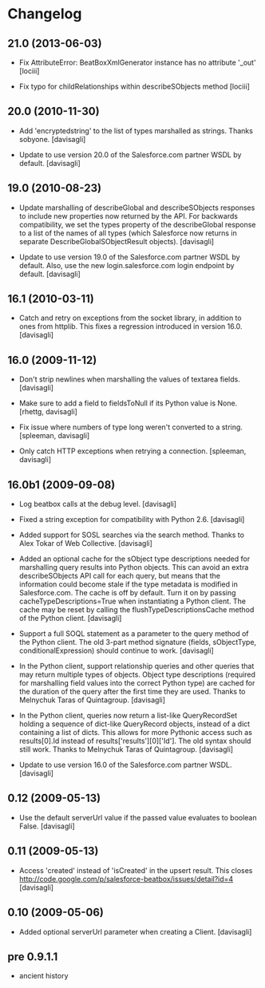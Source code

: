 Changelog
=========

21.0 (2013-06-03)
-----------------

* Fix AttributeError: BeatBoxXmlGenerator instance has no attribute '_out'
  [lociii]

* Fix typo for childRelationships within describeSObjects method
  [lociii]

20.0 (2010-11-30)
-----------------

* Add 'encryptedstring' to the list of types marshalled as strings.  Thanks
  sobyone.
  [davisagli]

* Update to use version 20.0 of the Salesforce.com partner WSDL by default.
  [davisagli]

19.0 (2010-08-23)
-----------------

* Update marshalling of describeGlobal and describeSObjects responses to
  include new properties now returned by the API.  For backwards
  compatibility, we set the types property of the describeGlobal response
  to a list of the names of all types (which Salesforce now returns in
  separate DescribeGlobalSObjectResult objects).
  [davisagli]

* Update to use version 19.0 of the Salesforce.com partner WSDL by default.
  Also, use the new login.salesforce.com login endpoint by default.
  [davisagli]

16.1 (2010-03-11)
-----------------

* Catch and retry on exceptions from the socket library, in addition to ones
  from httplib.  This fixes a regression introduced in version 16.0.
  [davisagli]


16.0 (2009-11-12)
-----------------

* Don't strip newlines when marshalling the values of textarea fields.
  [davisagli]

* Make sure to add a field to fieldsToNull if its Python value is None.
  [rhettg, davisagli]

* Fix issue where numbers of type long weren't converted to a string.
  [spleeman, davisagli]

* Only catch HTTP exceptions when retrying a connection.
  [spleeman, davisagli]


16.0b1 (2009-09-08)
-------------------

* Log beatbox calls at the debug level.
  [davisagli]

* Fixed a string exception for compatibility with Python 2.6.
  [davisagli]

* Added support for SOSL searches via the search method.  Thanks to Alex Tokar
  of Web Collective.
  [davisagli]

* Added an optional cache for the sObject type descriptions needed for
  marshalling query results into Python objects. This can avoid an extra
  describeSObjects API call for each query, but means that the information
  could become stale if the type metadata is modified in Salesforce.com.
  The cache is off by default. Turn it on by passing
  cacheTypeDescriptions=True when instantiating a Python client. The cache may
  be reset by calling the flushTypeDescriptionsCache method of the Python
  client.
  [davisagli]

* Support a full SOQL statement as a parameter to the query method of the
  Python client.  The old 3-part method signature (fields, sObjectType,
  conditionalExpression) should continue to work.
  [davisagli]

* In the Python client, support relationship queries and other queries that may
  return multiple types of objects.  Object type descriptions (required for
  marshalling field values into the correct Python type) are cached for the
  duration of the query after the first time they are used.  Thanks to
  Melnychuk Taras of Quintagroup.
  [davisagli]

* In the Python client, queries now return a list-like QueryRecordSet holding
  a sequence of dict-like QueryRecord objects, instead of a dict containing a
  list of dicts.  This allows for more Pythonic access such as results[0].Id
  instead of results['results'][0]['Id'].  The old syntax should still work.
  Thanks to Melnychuk Taras of Quintagroup.
  [davisagli]

* Update to use version 16.0 of the Salesforce.com partner WSDL.
  [davisagli]


0.12 (2009-05-13)
-----------------

* Use the default serverUrl value if the passed value evaluates to boolean
  False.
  [davisagli]

0.11 (2009-05-13)
-----------------

* Access 'created' instead of 'isCreated' in the upsert result. This closes
  http://code.google.com/p/salesforce-beatbox/issues/detail?id=4
  [davisagli]

0.10 (2009-05-06)
-----------------

* Added optional serverUrl parameter when creating a Client.
  [davisagli]

pre 0.9.1.1
-----------

* ancient history
